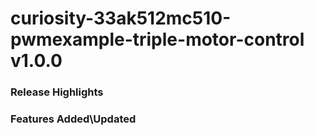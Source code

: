# curiosity-33ak512mc510-pwmexample-triple-motor-control v1.0.0
### Release Highlights



### Features Added\Updated



